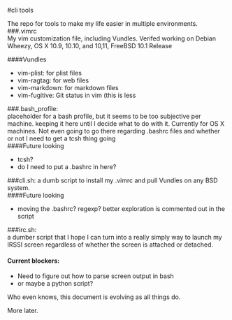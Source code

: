 #cli tools

The repo for tools to make my life easier in multiple environments.
###.vimrc  
My vim customization file, including Vundles. Verifed working on Debian Wheezy, OS X 10.9, 10.10, and 10,11, FreeBSD 10.1 Release  

####Vundles
* vim-plist: for plist files
* vim-ragtag: for web files
* vim-markdown: for markdown files
* vim-fugitive: Git status in vim (this is less  

###.bash_profile:   
placeholder for a bash profile, but it seems to be too subjective per machine. keeping it here until I decide what to do with it. Currently for OS X machines. Not even going to go there regarding .bashrc files and whether or not I need to get a tcsh thing going   
####Future looking
* tcsh? 
* do I need to put a .bashrc in here?

###cli.sh:
a dumb script to install my .vimrc and pull Vundles on any BSD system.  
####Future looking 
* moving the .bashrc? regexp? better exploration is commented out in the script

###irc.sh:   
a dumber script that I hope I can turn into a really simply way to launch my IRSSI screen regardless of whether the screen is attached or detached.  
#### Current blockers:
* Need to figure out how to parse screen output in bash
* or maybe a python script?

Who even knows, this document is evolving as all things do.

More later.  
